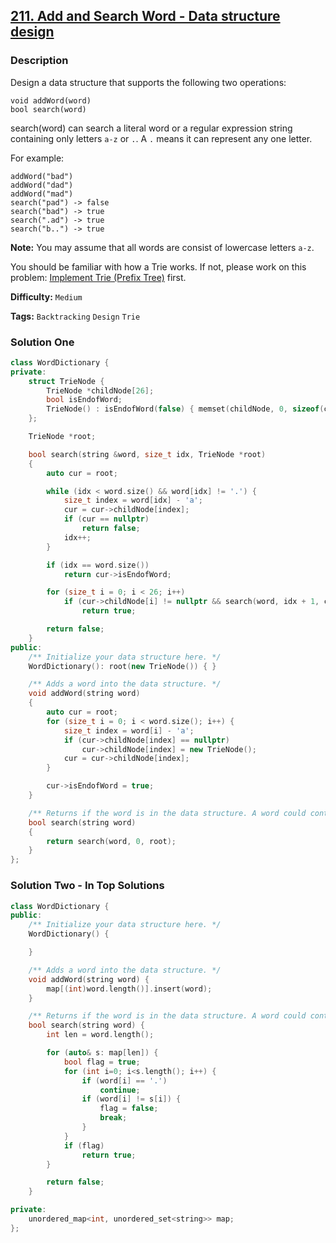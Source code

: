 ## [211. Add and Search Word - Data structure design](https://leetcode.com/problems/add-and-search-word-data-structure-design/description/)

### Description

Design a data structure that supports the following two operations:

```
void addWord(word)
bool search(word)

```

search(word) can search a literal word or a regular expression string containing only letters `a-z` or `.`. A `.` means it can represent any one letter.

For example:

```
addWord("bad")
addWord("dad")
addWord("mad")
search("pad") -> false
search("bad") -> true
search(".ad") -> true
search("b..") -> true

```

**Note:**
You may assume that all words are consist of lowercase letters `a-z`.

You should be familiar with how a Trie works. If not, please work on this problem: [Implement Trie (Prefix Tree)](https://leetcode.com/problems/implement-trie-prefix-tree/) first.

**Difficulty:** `Medium`

**Tags:** `Backtracking` `Design` `Trie`

### Solution One

```c++
class WordDictionary {
private:
    struct TrieNode {
        TrieNode *childNode[26];
        bool isEndofWord;
        TrieNode() : isEndofWord(false) { memset(childNode, 0, sizeof(childNode)); }
    };

    TrieNode *root;

    bool search(string &word, size_t idx, TrieNode *root)
    {
        auto cur = root;

        while (idx < word.size() && word[idx] != '.') {
            size_t index = word[idx] - 'a';
            cur = cur->childNode[index];
            if (cur == nullptr)
                return false;
            idx++;
        }

        if (idx == word.size())
            return cur->isEndofWord;

        for (size_t i = 0; i < 26; i++)
            if (cur->childNode[i] != nullptr && search(word, idx + 1, cur->childNode[i]))
                return true;

        return false;
    }
public:
    /** Initialize your data structure here. */
    WordDictionary(): root(new TrieNode()) { }

    /** Adds a word into the data structure. */
    void addWord(string word)
    {
        auto cur = root;
        for (size_t i = 0; i < word.size(); i++) {
            size_t index = word[i] - 'a';
            if (cur->childNode[index] == nullptr)
                cur->childNode[index] = new TrieNode();
            cur = cur->childNode[index];
        }

        cur->isEndofWord = true;
    }

    /** Returns if the word is in the data structure. A word could contain the dot character '.' to represent any one letter. */
    bool search(string word)
    {
        return search(word, 0, root);
    }
};
```

### Solution Two - In Top Solutions

```c++
class WordDictionary {
public:
    /** Initialize your data structure here. */
    WordDictionary() {

    }

    /** Adds a word into the data structure. */
    void addWord(string word) {
        map[(int)word.length()].insert(word);
    }

    /** Returns if the word is in the data structure. A word could contain the dot character '.' to represent any one letter. */
    bool search(string word) {
        int len = word.length();

        for (auto& s: map[len]) {
            bool flag = true;
            for (int i=0; i<s.length(); i++) {
                if (word[i] == '.')
                    continue;
                if (word[i] != s[i]) {
                    flag = false;
                    break;
                }
            }
            if (flag)
                return true;
        }

        return false;
    }

private:
    unordered_map<int, unordered_set<string>> map;
};
```
